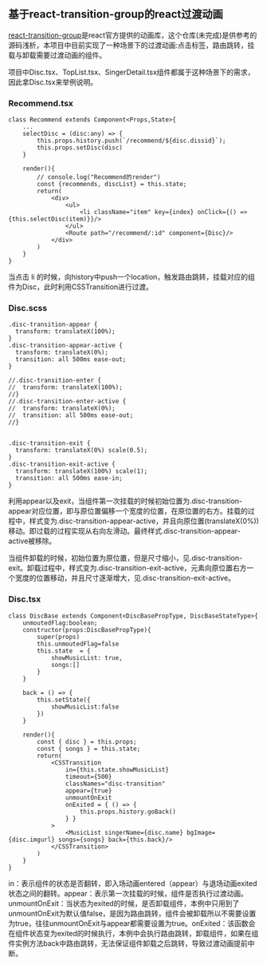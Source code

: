 ## 基于react-transition-group的react过渡动画 ##

[react-transition-group](https://github.com/reactjs/react-transition-group)是react官方提供的动画库，这个仓库(未完成)是供参考的源码浅析，本项目中目前实现了一种场景下的过渡动画:点击标签，路由跳转，挂载与卸载需要过渡动画的组件。

项目中Disc.tsx、TopList.tsx、SingerDetail.tsx组件都属于这种场景下的需求，因此拿Disc.tsx来举例说明。

### Recommend.tsx ###

	class Recommend extends Component<Props,State>{
		...
	    selectDisc = (disc:any) => {
	        this.props.history.push(`/recommend/${disc.dissid}`);
	        this.props.setDisc(disc)
	    }
	
	    render(){
	        // console.log("Recommend的render")
	        const {recommends, discList} = this.state;
	        return(
                <div>
                    <ul>
						<li className="item" key={index} onClick={() => {this.selectDisc(item)}}/>
                    </ul>
					<Route path="/recommend/:id" component={Disc}/>
                </div>
	        )
	    }
	}

当点击 li 的时候，向history中push一个location，触发路由跳转，挂载对应的组件为Disc，此时利用CSSTransition进行过渡。

### Disc.scss ###

	.disc-transition-appear {
	  transform: translateX(100%);
	}
	.disc-transition-appear-active {
	  transform: translateX(0%);
	  transition: all 500ms ease-out;
	}
	
	//.disc-transition-enter {
	//  transform: translateX(100%);
	//}
	//.disc-transition-enter-active {
	//  transform: translateX(0%);
	//  transition: all 500ms ease-out;
	//}
	
	
	.disc-transition-exit {
	  transform: translateX(0%) scale(0.5);
	}
	.disc-transition-exit-active {
	  transform: translateX(100%) scale(1);
	  transition: all 500ms ease-in;
	}

利用appear以及exit，当组件第一次挂载的时候初始位置为.disc-transition-appear对应位置，即与原位置偏移一个宽度的位置，在原位置的右方。挂载的过程中，样式变为.disc-transition-appear-active，并且向原位置(translateX(0%))移动。即过载的过程实现从右向左滑动。最终样式.disc-transition-appear-active被移除。

当组件卸载的时候，初始位置为原位置，但是尺寸缩小，见.disc-transition-exit。卸载过程中，样式变为.disc-transition-exit-active，元素向原位置右方一个宽度的位置移动，并且尺寸逐渐增大，见.disc-transition-exit-active。

### Disc.tsx ###

	class DiscBase extends Component<DiscBasePropType, DiscBaseStateType>{
	    unmoutedFlag:boolean;
	    constructor(props:DiscBasePropType){
	        super(props)
	        this.unmoutedFlag=false
	        this.state  = {
	            showMusicList: true,
	            songs:[]
	        }
	    }
	
	    back = () => {
	        this.setState({
	            showMusicList:false
	        })
	    }
	
	    render(){
	        const { disc } = this.props;
	        const { songs } = this.state;
	        return(
	            <CSSTransition
	                in={this.state.showMusicList}
	                timeout={500}
	                classNames="disc-transition"
	                appear={true}
	                unmountOnExit
	                onExited = { () => {
	                    this.props.history.goBack()
	                } }
	            >
	                <MusicList singerName={disc.name} bgImage={disc.imgurl} songs={songs} back={this.back}/>
	            </CSSTransition>
	        )
	    }
	}

in：表示组件的状态是否翻转，即入场动画entered（appear）与退场动画exited状态之间的翻转。appear：表示第一次挂载的时候，组件是否执行过渡动画。unmountOnExit：当状态为exited的时候，是否卸载组件，本例中只用到了unmountOnExit为默认值false，是因为路由跳转，组件会被卸载所以不需要设置为true，往往unmountOnExit与appear都需要设置为true。onExited：该函数会在组件状态变为exited的时候执行，本例中会执行路由跳转，卸载组件，如果在组件实例方法back中路由跳转，无法保证组件卸载之后跳转，导致过渡动画提前中断。

